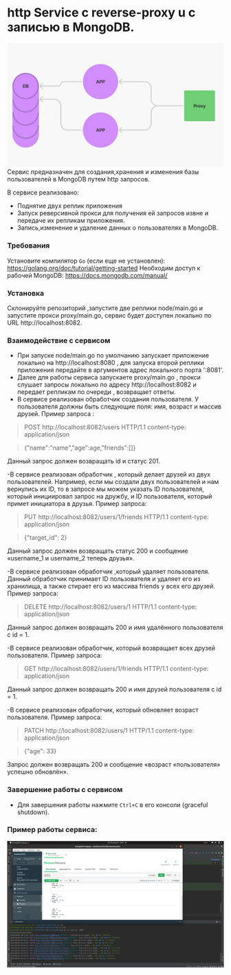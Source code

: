 # http Service c reverse-proxy u с записью в MongoDB.
![img.png](image/img.png)
Сервис предназначен для создания,хранения и изменения базы пользователей в MongoDB путем http запросов.

В сервисе реализовано:
- Поднятие двух реплик приложения
- Запуск реверсивной прокси для получения ей запросов извне и передаче их репликам приложения.
- Запись,изменение и удаление данных о пользователях в MongoDB.

### Требования
Установите компилятор `Go` (если еще не установлен): https://golang.org/doc/tutorial/getting-started
Необходим доступ к рабочей MongoDB: https://docs.mongodb.com/manual/

### Установка
Склонируйте репозиторий ,запустите две реплики node/main.go и запустите прокси proxy/main.go,
сервис будет доступен локально по URL http://localhost:8082.

### Взаимодействие с сервисом
- При запуске node/main.go по умолчанию запускает приложение локально на http://localhost:8080 ,
  для запуска второй реплики приложения передайте в аргументов адрес локального порта ':8081'.
- Далее для работы сервиса запускаете proxy/main.go , прокси слушает запросы локально по адресу http://localhost:8082
  и передает репликам по очереди , возвращает ответы.
- В сервисе реализован обработчик создания пользователя. У пользователя должны быть следующие поля: имя, возраст и
  массив друзей. Пример запроса :

>POST http://localhost:8082/users HTTP/1.1
content-type: application/json

>{"name":"name","age":age,"friends":[]}

Данный запрос должен возвращать id и статус 201.

-В сервисе реализован обработчик , который делает друзей из двух пользователей. Например, если мы создали двух
пользователей и нам вернулись их ID, то в запросе мы можем указать ID пользователя, который инициировал запрос на
дружбу, и ID пользователя, который примет инициатора в друзья. Пример запроса:

>PUT  http://localhost:8082/users/1/friends HTTP/1.1
content-type: application/json

>{"target_id": 2}

Данный запрос должен возвращать статус 200 и сообщение «username_1 и username_2 теперь друзья».

-В сервисе реализован обработчик ,который удаляет пользователя. Данный обработчик принимает ID пользователя и
удаляет его из хранилища, а также стирает его из массива friends у всех его друзей. Пример запроса:

>DELETE http://localhost:8082/users/1 HTTP/1.1
content-type: application/json

Данный запрос должен возвращать 200 и имя удалённого пользователя с id = 1.

-В сервисе реализован обработчик, который возвращает всех друзей пользователя. Пример запроса:

>GET  http://localhost:8082/users/1/friends HTTP/1.1
content-type: application/json

Данный запрос должен возвращать 200 и имя друзей пользователя с id = 1.

-В сервисе реализован обработчик, который обновляет возраст пользователя. Пример запроса:

>PATCH http://localhost:8082/users/1 HTTP/1.1
content-type: application/json

>{"age": 33}

Запрос должен возвращать 200 и сообщение «возраст «пользователя» успешно обновлён».

### Завершение работы с сервисом
- Для завершения работы нажмите `Ctrl+C` в его консоли (graceful shutdown).

### Пример работы сервиса:
![](image/example.png)